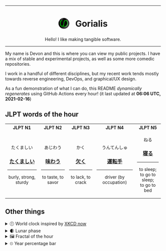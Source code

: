 ***

<h1 align="center">
<sub>
    <img src="readme/resources/avatar.png" height="36">
</sub>
&nbsp;
Gorialis
</h1>
<p align="center">
Hello! I like making tangible software.
</p>

***

My name is Devon and this is where you can view my public projects. I have a mix of stable and experimental projects, as well as some more comedic repositories.

I work in a handful of different disciplines, but my recent work tends mostly towards reverse engineering, DevOps, and graphical/UX design.

As a fun demonstration of what I can do, this README *dynamically regenerates* using GitHub Actions every hour! (it last updated at **06:06 UTC, 2021-02-16**)

<h2>JLPT words of the hour</h2>
<table>
    <tr>
        <th>JLPT N1</th>
        <th>JLPT N2</th>
        <th>JLPT N3</th>
        <th>JLPT N4</th>
        <th>JLPT N5</th>
    </tr>
    <tr>
        <td>
            <p align="center">たくましい</p>
            <h3 align="center"><b><a href="https://jisho.org/search/%E3%81%9F%E3%81%8F%E3%81%BE%E3%81%97%E3%81%84">たくましい</a></b></h3>
            <hr>
            <p align="center">burly,<wbr> strong,<wbr> sturdy</p>
        </td>
        <td>
            <p align="center">あじわう</p>
            <h3 align="center"><b><a href="https://jisho.org/search/%E5%91%B3%E3%82%8F%E3%81%86">味わう</a></b></h3>
            <hr>
            <p align="center">to taste,<wbr> to savor</p>
        </td>
        <td>
            <p align="center">かく</p>
            <h3 align="center"><b><a href="https://jisho.org/search/%E6%AC%A0%E3%81%8F">欠く</a></b></h3>
            <hr>
            <p align="center">to lack,<wbr> to crack</p>
        </td>
        <td>
            <p align="center">うんてんしゅ</p>
            <h3 align="center"><b><a href="https://jisho.org/search/%E9%81%8B%E8%BB%A2%E6%89%8B">運転手</a></b></h3>
            <hr>
            <p align="center">driver (by occupation)</p>
        </td>
        <td>
            <p align="center">ねる</p>
            <h3 align="center"><b><a href="https://jisho.org/search/%E5%AF%9D%E3%82%8B">寝る</a></b></h3>
            <hr>
            <p align="center">to sleep;<br> to go to sleep;<br> to go to bed</p>
        </td>
    </tr>
</table>

<h2>Other things</h2>
<details>
<summary>🕕  World clock inspired by <a href="https://xkcd.com/now">XKCD now</a></summary>

> <img src="generated/now.png" width="512">

</details>
<details>
<summary>🌒 Lunar phase</summary>

The moon is approximately 17.33% through its phase (Waxing Crescent).

</details>
<details>
<summary>&#x1f5bc; Fractal of the hour</summary>

> <img src="generated/fractal.png" width="512">

</details>
<details>
<summary>&#x23f2; Year percentage bar</summary>
<pre><code>2021 [██▁▁▁▁▁▁▁▁▁▁▁▁▁▁▁▁▁▁] 12.67%</code></pre>
</details>
